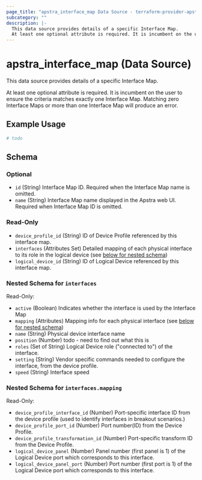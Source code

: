 ```yaml
---
page_title: "apstra_interface_map Data Source - terraform-provider-apstra"
subcategory: ""
description: |-
  This data source provides details of a specific Interface Map.
  At least one optional attribute is required. It is incumbent on the user to ensure the criteria matches exactly one Interface Map. Matching zero Interface Maps or more than one Interface Map will produce an error.
---
```


# apstra_interface_map (Data Source)

This data source provides details of a specific Interface Map.

At least one optional attribute is required. It is incumbent on the user to ensure the criteria matches exactly one Interface Map. Matching zero Interface Maps or more than one Interface Map will produce an error.

## Example Usage

```terraform
# todo
```

<!-- schema generated by tfplugindocs -->
## Schema

### Optional

- `id` (String) Interface Map ID.  Required when the Interface Map name is omitted.
- `name` (String) Interface Map name displayed in the Apstra web UI.  Required when Interface Map ID is omitted.

### Read-Only

- `device_profile_id` (String) ID of Device Profile referenced by this interface map.
- `interfaces` (Attributes Set) Detailed mapping of each physical interface to its role in the logical device (see [below for nested schema](#nestedatt--interfaces))
- `logical_device_id` (String) ID of Logical Device referenced by this interface map.

<a id="nestedatt--interfaces"></a>
### Nested Schema for `interfaces`

Read-Only:

- `active` (Boolean) Indicates whether the interface is used by the Interface Map
- `mapping` (Attributes) Mapping info for each physical interface (see [below for nested schema](#nestedatt--interfaces--mapping))
- `name` (String) Physical device interface name
- `position` (Number) todo - need to find out what this is
- `roles` (Set of String) Logical Device role ("connected to") of the interface.
- `setting` (String) Vendor specific commands needed to configure the interface, from the device profile.
- `speed` (String) Interface speed

<a id="nestedatt--interfaces--mapping"></a>
### Nested Schema for `interfaces.mapping`

Read-Only:

- `device_profile_interface_id` (Number) Port-specific interface ID from the device profile (used to identify interfaces in breakout scenarios.)
- `device_profile_port_id` (Number) Port number(ID) from the Device Profile.
- `device_profile_transformation_id` (Number) Port-specific transform ID from the Device Profile.
- `logical_device_panel` (Number) Panel number (first panel is 1) of the Logical Device port which corresponds to this interface.
- `logical_device_panel_port` (Number) Port number (first port is 1) of the Logical Device port which corresponds to this interface.
